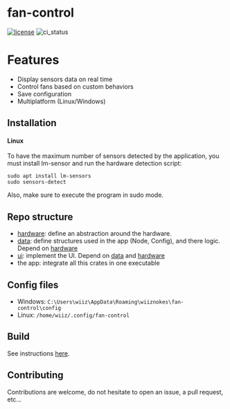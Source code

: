 # fan-control

[![license](https://img.shields.io/badge/license-MIT-blue?style=flat-square)](#license)
![ci_status](https://github.com/wiiznokes/fan-control/actions/workflows/ci.yml/badge.svg)


# Features
- Display sensors data on real time
- Control fans based on custom behaviors
- Save configuration
- Multiplatform (Linux/Windows)

## Installation
#### Linux
To have the maximum number of sensors detected by the application, you must install lm-sensor and run the hardware detection script:
```
sudo apt install lm-sensors
sudo sensors-detect
```
Also, make sure to execute the program in sudo mode.

## Repo structure
- [hardware](./hardware/README.md): define an abstraction around the hardware.
- [data](./data/README.md): define structures used in the app (Node, Config), and there logic. Depend on [hardware](./hardware/README.md)
- [ui](./ui/README.md): implement the UI. Depend on [data](./data/README.md) and [hardware](./hardware/README.md)
- the app: integrate all this crates in one executable

## Config files
- Windows: `C:\Users\wiiz\AppData\Roaming\wiiznokes\fan-control\config`
- Linux: `/home/wiiz/.config/fan-control`

## Build
See instructions [here](./BUILD.md).

## Contributing
Contributions are welcome, do not hesitate to open an issue, a pull request, etc...
